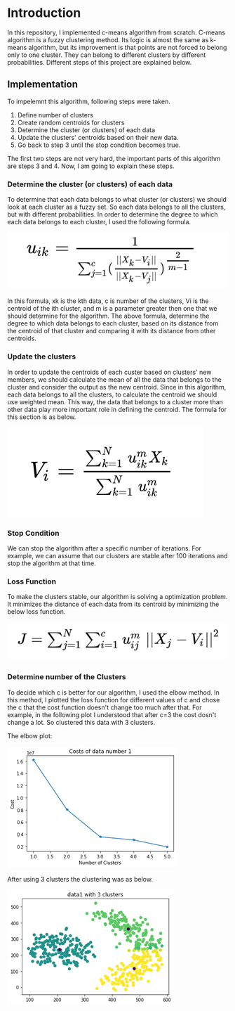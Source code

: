 # Introduction
In this repository, I implemented c-means algorithm from scratch.
C-means algorithm is a fuzzy clustering method. Its logic is almost the same as k-means algorithm, but its improvement is that points are not forced to belong only to one cluster. They can belong to different clusters by different probabilities.
Different steps of this project are explained below.

## Implementation
To impelemnt this algorithm, following steps were taken.
1. Define number of clusters
2. Create random centroids for clusters
3. Determine the cluster (or clusters) of each data
4. Update the clusters' centroids based on their new data.
5. Go back to step 3 until the stop condition becomes true.

The first two steps are not very hard, the important parts of this algorithm are steps 3 and 4. Now, I am going to explain these steps.

### Determine the cluster (or clusters) of each data
To determine that each data belongs to what cluster (or clusters) we should look at each cluster as a fuzzy set. So each data belongs to all the clusters, but with different probabilities. In order to determine the degree to which each data belongs to each cluster, I used the following formula.


[<img src="https://github.com/kian79/Implement-C-Means-Algorithm/blob/main/Images/amount_of_belonging.png">]([http://google.com.au/](https://github.com/kian79/Implement-C-Means-Algorithm/blob/main/Images/amount_of_belonging.png))

In this formula, xk is the kth data, c is number of the clusters, Vi is the centroid of the ith cluster, and m is a parameter greater then one that we should determine for the algorithm. The above formula, determine the degree to which data belongs to each cluster, based on its distance from the centroid of that cluster and comparing it with its distance from other centroids.

### Update the clusters
In order to update the centroids of each custer based on clusters' new members, we should calculate the mean of all the data that belongs to the cluster and consider the output as the new centroid. Since in this algorithm, each data belongs to all the clusters, to calculate the centroid we should use weighted mean. This way, the data that belongs to a cluster more than other data play more important role in defining the centroid. The formula for this section is as below.


[<img src="https://github.com/kian79/Implement-C-Means-Algorithm/blob/main/Images/weighted_average.png">]([http://google.com.au/](https://github.com/kian79/Implement-C-Means-Algorithm/blob/main/Images/weighted_average.png))

### Stop Condition
We can stop the algorithm after a specific number of iterations. For example, we can assume that our clusters are stable after 100 iterations and stop the algorithm at that time.

### Loss Function
To make the clusters stable, our algorithm is solving a optimization problem. It minimizes the distance of each data from its centroid by minimizing the below loss function.


[<img src="https://github.com/kian79/Implement-C-Means-Algorithm/blob/main/Images/loss_function.png">]([http://google.com.au/](https://github.com/kian79/Implement-C-Means-Algorithm/blob/main/Images/loss_function.png))

### Determine number of the Clusters
To decide which c is better for our algorithm, I used the elbow method. In this method, I plotted the loss function for different values of c and chose the c that the cost function doesn't change too much after that.
For example, in the following plot I understood that after c=3 the cost dosn't change a lot. So clustered this data with 3 clusters.

The elbow plot:


[<img src="https://github.com/kian79/Implement-C-Means-Algorithm/blob/main/Images/elbow_data1.png">]([http://google.com.au/](https://github.com/kian79/Implement-C-Means-Algorithm/blob/main/Images/elbow_data1.png))

After using 3 clusters the clustering was as below.


[<img src="https://github.com/kian79/Implement-C-Means-Algorithm/blob/main/Images/data1_c3_plot.png">]([http://google.com.au/](https://github.com/kian79/Implement-C-Means-Algorithm/blob/main/Images/data1_c3_plot.png))

